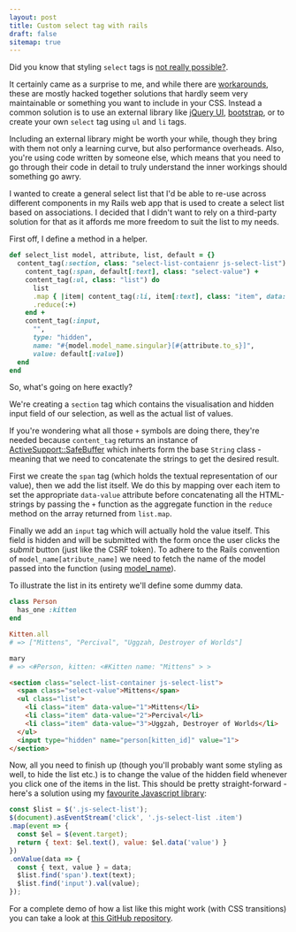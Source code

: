 ```yaml
---
layout: post
title: Custom select tag with rails
draft: false
sitemap: true
---
```


Did you know that styling `select` tags is [not really possible?](https://developer.mozilla.org/en-US/docs/Learn/HTML/Forms/Advanced_styling_for_HTML_forms#Dealing_with_the_select_nightmare).

It certainly came as a surprise to me, and while there are [workarounds](http://stackoverflow.com/questions/1895476/how-to-style-a-select-dropdown-with-css-only-without-javascript), these are mostly hacked
together solutions that hardly seem very maintainable or something you want to include in your CSS.
Instead a common solution is to use an external library like [jQuery UI](http://jqueryui.com/), [bootstrap](http://getbootstrap.com/2.3.2/#forms), or to create
your own `select` tag using `ul` and `li` tags.

Including an external library might be worth your while, though they bring with them not only
a learning curve, but also performance overheads. Also, you're using code written by someone else, which
means that you need to go through their code in detail to truly understand the inner workings should
something go awry.

I wanted to create a general select list that I'd be able to re-use across different components in my Rails web app that is used to create a select list based on associations. I decided that I didn't want to rely on a third-party solution for that as it affords me more freedom to suit the list to my needs.

First off, I define a method in a helper.

```ruby
def select_list model, attribute, list, default = {}
  content_tag(:section, class: "select-list-contaienr js-select-list") do
    content_tag(:span, default[:text], class: "select-value") +
    content_tag(:ul, class: "list") do
      list
      .map { |item| content_tag(:li, item[:text], class: "item", data: { value: item[:value] }) }
      .reduce(:+)
    end + 
    content_tag(:input, 
      "",
      type: "hidden", 
      name: "#{model.model_name.singular}[#{attribute.to_s}]", 
      value: default[:value])
  end
end
```

So, what's going on here exactly?

We're creating a `section` tag which contains the visualisation and hidden
input field of our selection, as well as the actual list of values.

If you're wondering what all those `+` symbols are doing there, they're needed
because `content_tag` returns an instance of [ActiveSupport::SafeBuffer](https://github.com/rails/rails/blob/8e2feedd31df969746898f22576db4d605fc9d9c/activesupport/lib/active_support/core_ext/string/output_safety.rb) which inherts form the base
`String` class - meaning that we need to concatenate the strings to get the desired result.

First we create the `span` tag (which holds the textual representation of our value), then
we add the list itself. We do this by mapping over each item to set the appropriate `data-value` attribute before concatenating all the HTML-strings by passing the `+` function
as the aggregate function in the `reduce` method on the array returned from `list.map`.

Finally we add an `input` tag which will actually hold the value itself. This field is
hidden and will be submitted with the form once the user clicks the *submit* button (just
like the CSRF token). To adhere to the Rails convention of `model_name[atribute_name]` we 
need to fetch the name of the model passed into the function (using [model_name](https://github.com/rails/rails/blob/5473e390d362755125d2f47b64ef0a135f2fe111/activemodel/lib/active_model/naming.rb)).

To illustrate the list in its entirety we'll define some dummy data.

```ruby
class Person 
  has_one :kitten
end

Kitten.all
# => ["Mittens", "Percival", "Uggzah, Destroyer of Worlds"]

mary
# => <#Person, kitten: <#Kitten name: "Mittens" > >
```

```html
<section class="select-list-container js-select-list">
  <span class="select-value">Mittens</span>
  <ul class="list">
    <li class="item" data-value="1">Mittens</li>
    <li class="item" data-value="2">Percival</li>
    <li class="item" data-value="3">Uggzah, Destroyer of Worlds</li>
  </ul>
  <input type="hidden" name="person[kitten_id]" value="1">
</section>
```

Now, all you need to finish up (though you'll probably want some styling as well, to hide
the list etc.) is to change the value of the hidden field whenever you click one of the 
items in the list. This should be pretty straight-forward - here's a solution using my
[favourite Javascript library](https://baconjs.github.io/):

```javascript
const $list = $('.js-select-list');
$(document).asEventStream('click', '.js-select-list .item')
.map(event => {
  const $el = $(event.target);
  return { text: $el.text(), value: $el.data('value') }
})
.onValue(data => {
  const { text, value } = data;
  $list.find('span').text(text);
  $list.find('input').val(value);
});
```

For a complete demo of how a list like this might work (with CSS transitions) you can take
a look at [this GitHub repository](https://github.com/nicohvi/select-demo).